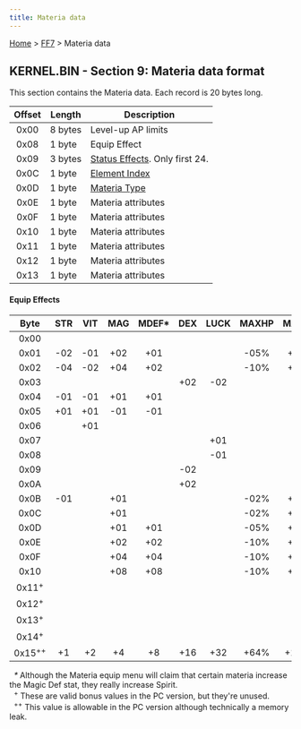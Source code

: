 ```yaml
---
title: Materia data
---
```


[Home](../Main%20Page.md.md) > [FF7](../FF7.md) > Materia data

## KERNEL.BIN - Section 9: Materia data format

This section contains the Materia data. Each record is 20 bytes long.

| Offset | Length  | Description                        |
|:------:|---------|------------------------------------|
|  0x00  | 8 bytes | Level-up AP limits                 |
|  0x08  | 1 byte  | Equip Effect                       |
|  0x09  | 3 bytes | [Status Effects][]. Only first 24. |
|  0x0C  | 1 byte  | [Element Index][]                  |
|  0x0D  | 1 byte  | [Materia Type][]                   |
|  0x0E  | 1 byte  | Materia attributes                 |
|  0x0F  | 1 byte  | Materia attributes                 |
|  0x10  | 1 byte  | Materia attributes                 |
|  0x11  | 1 byte  | Materia attributes                 |
|  0x12  | 1 byte  | Materia attributes                 |
|  0x13  | 1 byte  | Materia attributes                 |

#### Equip Effects

|       Byte        | STR | VIT | MAG | MDEF\* | DEX | LUCK | MAXHP | MAXMP |
|:-----------------:|:---:|:---:|:---:|:------:|:---:|:----:|:-----:|:-----:|
|       0x00        |     |     |     |        |     |      |       |       |
|       0x01        | -02 | -01 | +02 |  +01   |     |      | -05%  | +05%  |
|       0x02        | -04 | -02 | +04 |  +02   |     |      | -10%  | +10%  |
|       0x03        |     |     |     |        | +02 | -02  |       |       |
|       0x04        | -01 | -01 | +01 |  +01   |     |      |       |       |
|       0x05        | +01 | +01 | -01 |  -01   |     |      |       |       |
|       0x06        |     | +01 |     |        |     |      |       |       |
|       0x07        |     |     |     |        |     | +01  |       |       |
|       0x08        |     |     |     |        |     | -01  |       |       |
|       0x09        |     |     |     |        | -02 |      |       |       |
|       0x0A        |     |     |     |        | +02 |      |       |       |
|       0x0B        | -01 |     | +01 |        |     |      | -02%  | +02%  |
|       0x0C        |     |     | +01 |        |     |      | -02%  | +02%  |
|       0x0D        |     |     | +01 |  +01   |     |      | -05%  | +05%  |
|       0x0E        |     |     | +02 |  +02   |     |      | -10%  | +10%  |
|       0x0F        |     |     | +04 |  +04   |     |      | -10%  | +15%  |
|       0x10        |     |     | +08 |  +08   |     |      | -10%  | +20%  |
| 0x11<sup>+</sup>  |     |     |     |        |     |      |       |       |
| 0x12<sup>+</sup>  |     |     |     |        |     |      |       |       |
| 0x13<sup>+</sup>  |     |     |     |        |     |      |       |       |
| 0x14<sup>+</sup>  |     |     |     |        |     |      |       |       |
| 0x15<sup>++</sup> | +1  | +2  | +4  |   +8   | +16 | +32  | +64%  | +128% |

  *\** Although the Materia equip menu will claim that certain materia
increase the Magic Def stat, they really increase Spirit.  
  <sup>+</sup> These are valid bonus values in the PC version, but
they're unused.  
  <sup>++</sup> This value is allowable in the PC version although
technically a memory leak.

  [Status Effects]: Battle/Status%20Effects.md "wikilink"
  [Element Index]: Battle/Elemental%20Data.md "wikilink"
  [Materia Type]: Materia%20Types.md "wikilink"
